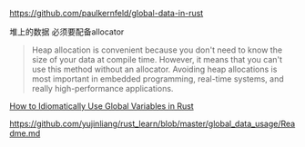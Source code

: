 
https://github.com/paulkernfeld/global-data-in-rust

堆上的数据 必须要配备allocator
> Heap allocation is convenient because you don't need to know the size of your data at compile time. However, it means that you can't use this method without an allocator. Avoiding heap allocations is most important in embedded programming, real-time systems, and really high-performance applications.


[How to Idiomatically Use Global Variables in Rust](https://www.sitepoint.com/rust-global-variables/)


https://github.com/yujinliang/rust_learn/blob/master/global_data_usage/Readme.md